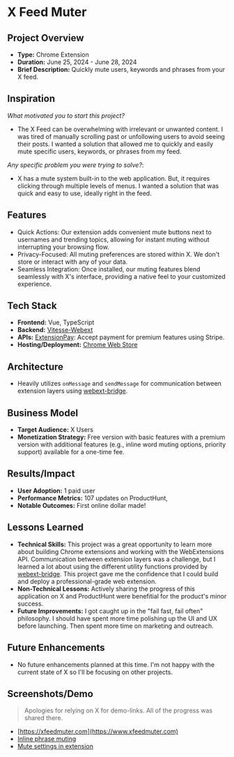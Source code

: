 # X Feed Muter

## Project Overview
- **Type:** Chrome Extension
- **Duration:** June 25, 2024 - June 28, 2024
- **Brief Description:** Quickly mute users, keywords and phrases from your X feed.

## Inspiration
_What motivated you to start this project?_
- The X Feed can be overwhelming with irrelevant or unwanted content. I was tired of manually scrolling past or unfollowing users to avoid seeing their posts. I wanted a solution that allowed me to quickly and easily mute specific users, keywords, or phrases from my feed.

_Any specific problem you were trying to solve?_:
- X has a mute system built-in to the web application. But, it requires clicking through multiple levels of menus. I wanted a solution that was quick and easy to use, ideally right in the feed.

## Features
- Quick Actions: Our extension adds convenient mute buttons next to usernames and trending topics, allowing for instant muting without interrupting your browsing flow.
- Privacy-Focused: All muting preferences are stored within X. We don't store or interact with any of your data.
- Seamless Integration: Once installed, our muting features blend seamlessly with X's interface, providing a native feel to your customized experience.

## Tech Stack
- **Frontend:** Vue, TypeScript
- **Backend:** [Vitesse-Webext](https://github.com/antfu-collective/vitesse-webext)
- **APIs:** [ExtensionPay](https://extensionpay.com): Accept payment for premium features using Stripe.
- **Hosting/Deployment:** [Chrome Web Store](https://chromewebstore.google.com/detail/x-feed-muter/pkhppphhpgoohjablfokmepgfbkaomhj)

## Architecture
- Heavily utilizes `onMessage` and `sendMessage` for communication between extension layers using [webext-bridge](https://github.com/serversideup/webext-bridge).

## Business Model
- **Target Audience:** X Users
- **Monetization Strategy:** Free version with basic features with a premium version with additional features (e.g., inline word muting options, priority support) available for a one-time fee.

## Results/Impact
- **User Adoption:** 1 paid user
- **Performance Metrics:** 107 updates on ProductHunt,
- **Notable Outcomes:** First online dollar made!

## Lessons Learned
- **Technical Skills:** This project was a great opportunity to learn more about building Chrome extensions and working with the WebExtensions API. Communication between extension layers was a challenge, but I learned a lot about using the different utility functions provided by [webext-bridge](https://github.com/serversideup/webext-bridge). This project gave me the confidence that I could build and deploy a professional-grade web extension.
- **Non-Technical Lessons:** Actively sharing the progress of this application on X and ProductHunt were benefitial for the product's minor success.
- **Future Improvements:** I got caught up in the "fail fast, fail often" philosophy. I should have spent more time polishing up the UI and UX before launching. Then spent more time on marketing and outreach.

## Future Enhancements
- No future enhancements planned at this time. I'm not happy with the current state of X so I'll be focusing on other projects.

## Screenshots/Demo
> Apologies for relying on X for demo-links. All of the progress was shared there.

- [https://xfeedmuter.com](https://www.xfeedmuter.com)
- [Inline phrase muting](https://x.com/CodyBontecou/status/1806320715010019332)
- [Mute settings in extension](https://x.com/CodyBontecou/status/1806644727502270539)
